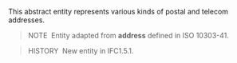 This abstract entity represents various kinds of postal and telecom addresses.

> NOTE&nbsp; Entity adapted from **address** defined in ISO&nbsp;10303-41.

> HISTORY&nbsp; New entity in IFC1.5.1.